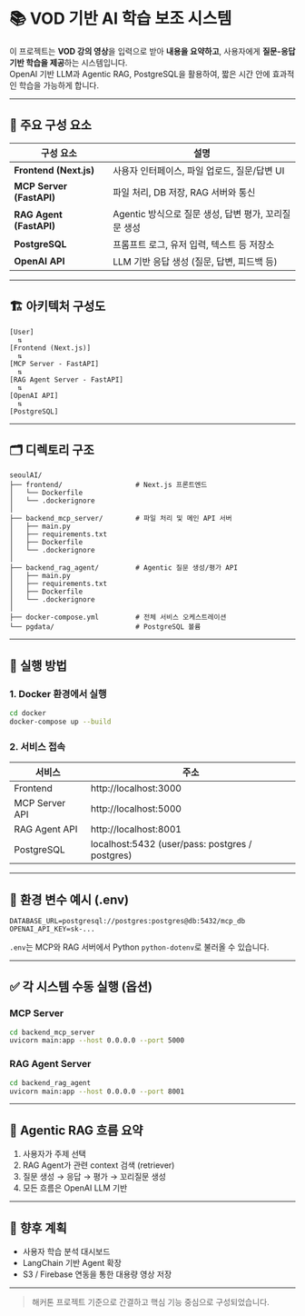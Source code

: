 
# 📚 VOD 기반 AI 학습 보조 시스템

이 프로젝트는 **VOD 강의 영상**을 입력으로 받아 **내용을 요약하고**, 사용자에게 **질문-응답 기반 학습을 제공**하는 시스템입니다.  
OpenAI 기반 LLM과 Agentic RAG, PostgreSQL을 활용하여, 짧은 시간 안에 효과적인 학습을 가능하게 합니다.

---

## 🧩 주요 구성 요소

| 구성 요소      | 설명 |
|----------------|------|
| **Frontend (Next.js)** | 사용자 인터페이스, 파일 업로드, 질문/답변 UI |
| **MCP Server (FastAPI)** | 파일 처리, DB 저장, RAG 서버와 통신 |
| **RAG Agent (FastAPI)** | Agentic 방식으로 질문 생성, 답변 평가, 꼬리질문 생성 |
| **PostgreSQL** | 프롬프트 로그, 유저 입력, 텍스트 등 저장소 |
| **OpenAI API** | LLM 기반 응답 생성 (질문, 답변, 피드백 등) |

---

## 🏗️ 아키텍처 구성도

```
[User]
  ⇅
[Frontend (Next.js)]
  ⇅
[MCP Server - FastAPI]
  ⇅
[RAG Agent Server - FastAPI]
  ⇅
[OpenAI API]
  ⇅
[PostgreSQL]
```

---

## 🗂️ 디렉토리 구조

```
seoulAI/
├── frontend/                  # Next.js 프론트엔드
│   └── Dockerfile
│   └── .dockerignore
│
├── backend_mcp_server/        # 파일 처리 및 메인 API 서버
│   ├── main.py
│   ├── requirements.txt
│   ├── Dockerfile
│   └── .dockerignore
│
├── backend_rag_agent/         # Agentic 질문 생성/평가 API
│   ├── main.py
│   ├── requirements.txt
│   ├── Dockerfile
│   └── .dockerignore
│
├── docker-compose.yml         # 전체 서비스 오케스트레이션
└── pgdata/                    # PostgreSQL 볼륨
```

---

## 🚀 실행 방법

### 1. Docker 환경에서 실행

```bash
cd docker
docker-compose up --build
```

### 2. 서비스 접속

| 서비스 | 주소 |
|--------|------|
| Frontend | http://localhost:3000 |
| MCP Server API | http://localhost:5000 |
| RAG Agent API | http://localhost:8001 |
| PostgreSQL | localhost:5432 (user/pass: postgres / postgres) |

---

## 🔧 환경 변수 예시 (.env)

```
DATABASE_URL=postgresql://postgres:postgres@db:5432/mcp_db
OPENAI_API_KEY=sk-...
```

`.env`는 MCP와 RAG 서버에서 Python `python-dotenv`로 불러올 수 있습니다.

---

## ✅ 각 시스템 수동 실행 (옵션)

### MCP Server
```bash
cd backend_mcp_server
uvicorn main:app --host 0.0.0.0 --port 5000
```

### RAG Agent Server
```bash
cd backend_rag_agent
uvicorn main:app --host 0.0.0.0 --port 8001
```

---

## 🧠 Agentic RAG 흐름 요약

1. 사용자가 주제 선택
2. RAG Agent가 관련 context 검색 (retriever)
3. 질문 생성 → 응답 → 평가 → 꼬리질문 생성
4. 모든 흐름은 OpenAI LLM 기반

---

## 🙌 향후 계획

- 사용자 학습 분석 대시보드
- LangChain 기반 Agent 확장
- S3 / Firebase 연동을 통한 대용량 영상 저장

---

> 해커톤 프로젝트 기준으로 간결하고 핵심 기능 중심으로 구성되었습니다.
